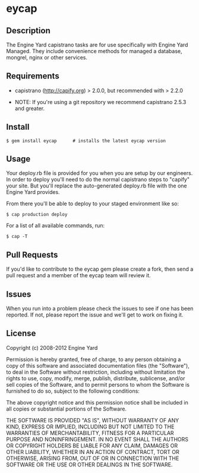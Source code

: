 # eycap

## Description

The Engine Yard capistrano tasks are for use specifically with Engine Yard Managed.  They include convenience methods for managed a database, mongrel, nginx or other services.

## Requirements

* capistrano (http://capify.org) > 2.0.0, but recommended with > 2.2.0

* NOTE: If you're using a git repository we recommend capistrano 2.5.3 and greater.

## Install

    $ gem install eycap      # installs the latest eycap version

## Usage

Your deploy.rb file is provided for you when you are setup by our engineers.  In order to deploy you'll need to do the normal capistrano steps to "capify" your site.  But you'll replace the auto-generated deploy.rb file with the one Engine Yard provides.

From there you'll be able to deploy to your staged environment like so:

    $ cap production deploy

For a list of all available commands, run:

    $ cap -T

## Pull Requests
 
If you'd like to contribute to the eycap gem please create a fork, then send a pull request and a member of the eycap team will review it.

## Issues

When you run into a problem please check the issues to see if one has been reported.  If not, please report the issue and we'll get to work on fixing it. 

## License

Copyright (c) 2008-2012 Engine Yard

Permission is hereby granted, free of charge, to any person obtaining
a copy of this software and associated documentation files (the
"Software"), to deal in the Software without restriction, including
without limitation the rights to use, copy, modify, merge, publish,
distribute, sublicense, and/or sell copies of the Software, and to
permit persons to whom the Software is furnished to do so, subject to
the following conditions:

The above copyright notice and this permission notice shall be
included in all copies or substantial portions of the Software.

THE SOFTWARE IS PROVIDED "AS IS", WITHOUT WARRANTY OF ANY KIND,
EXPRESS OR IMPLIED, INCLUDING BUT NOT LIMITED TO THE WARRANTIES OF
MERCHANTABILITY, FITNESS FOR A PARTICULAR PURPOSE AND
NONINFRINGEMENT. IN NO EVENT SHALL THE AUTHORS OR COPYRIGHT HOLDERS BE
LIABLE FOR ANY CLAIM, DAMAGES OR OTHER LIABILITY, WHETHER IN AN ACTION
OF CONTRACT, TORT OR OTHERWISE, ARISING FROM, OUT OF OR IN CONNECTION
WITH THE SOFTWARE OR THE USE OR OTHER DEALINGS IN THE SOFTWARE.